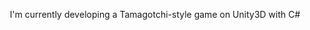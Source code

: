   <div align=center>
  <p> I'm currently developing a Tamagotchi-style game on Unity3D with C# </p>
  </div>
